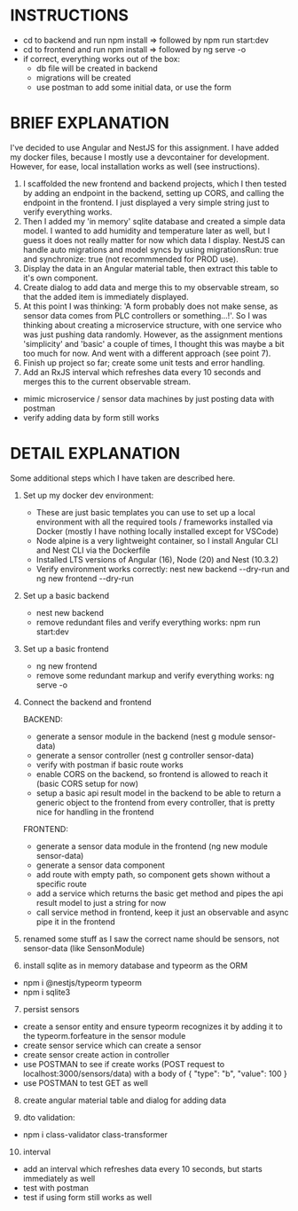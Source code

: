 # INSTRUCTIONS

- cd to backend and run npm install => followed by npm run start:dev
- cd to frontend and run npm install => followed by ng serve -o
- if correct, everything works out of the box:
  - db file will be created in backend
  - migrations will be created
  - use postman to add some initial data, or use the form

# BRIEF EXPLANATION

I've decided to use Angular and NestJS for this assignment. I have added my docker files, because I mostly use a devcontainer for development. However, for ease, local installation works as well (see instructions).

1. I scaffolded the new frontend and backend projects, which I then tested by adding an endpoint in the backend, setting up CORS, and calling the endpoint in the frontend. I just displayed a very simple string just to verify everything works.
2. Then I added my 'in memory' sqlite database and created a simple data model. I wanted to add humidity and temperature later as well, but I guess it does not really matter for now which data I display. NestJS can handle auto migrations and model syncs by using migrationsRun: true and synchronize: true (not recommmended for PROD use).
3. Display the data in an Angular material table, then extract this table to it's own component.
4. Create dialog to add data and merge this to my observable stream, so that the added item is immediately displayed.
5. At this point I was thinking: 'A form probably does not make sense, as sensor data comes from PLC controllers or something...!'. So I was thinking about creating a microservice structure, with one service who was just pushing data randomly. However, as the assignment mentions 'simplicity' and 'basic' a couple of times, I thought this was maybe a bit too much for now. And went with a different approach (see point 7).
6. Finish up project so far; create some unit tests and error handling.
7. Add an RxJS interval which refreshes data every 10 seconds and merges this to the current observable stream.

- mimic microservice / sensor data machines by just posting data with postman
- verify adding data by form still works

# DETAIL EXPLANATION

Some additional steps which I have taken are described here.

1. Set up my docker dev environment:

   - These are just basic templates you can use to set up a local environment with all the required tools / frameworks installed via Docker (mostly I have nothing locally installed except for VSCode)
   - Node alpine is a very lightweight container, so I install Angular CLI and Nest CLI via the Dockerfile
   - Installed LTS versions of Angular (16), Node (20) and Nest (10.3.2)
   - Verify environment works correctly: nest new backend --dry-run and ng new frontend --dry-run

2. Set up a basic backend

   - nest new backend
   - remove redundant files and verify everything works: npm run start:dev

3. Set up a basic frontend

   - ng new frontend
   - remove some redundant markup and verify everything works: ng serve -o

4. Connect the backend and frontend

   BACKEND:

   - generate a sensor module in the backend (nest g module sensor-data)
   - generate a sensor controller (nest g controller sensor-data)
   - verify with postman if basic route works
   - enable CORS on the backend, so frontend is allowed to reach it (basic CORS setup for now)
   - setup a basic api result model in the backend to be able to return a generic object to the frontend from every controller, that is pretty nice for handling in the frontend

   FRONTEND:

   - generate a sensor data module in the frontend (ng new module sensor-data)
   - generate a sensor data component
   - add route with empty path, so component gets shown without a specific route
   - add a service which returns the basic get method and pipes the api result model to just a string for now
   - call service method in frontend, keep it just an observable and async pipe it in the frontend

5. renamed some stuff as I saw the correct name should be sensors, not sensor-data (like SensonModule)

6. install sqlite as in memory database and typeorm as the ORM

- npm i @nestjs/typeorm typeorm
- npm i sqlite3

7. persist sensors

- create a sensor entity and ensure typeorm recognizes it by adding it to the typeorm.forfeature in the sensor module
- create sensor service which can create a sensor
- create sensor create action in controller
- use POSTMAN to see if create works (POST request to localhost:3000/sensors/data) with a body of { "type": "b", "value": 100 }
- use POSTMAN to test GET as well

8. create angular material table and dialog for adding data

9. dto validation:

- npm i class-validator class-transformer

10. interval

- add an interval which refreshes data every 10 seconds, but starts immediately as well
- test with postman
- test if using form still works as well
